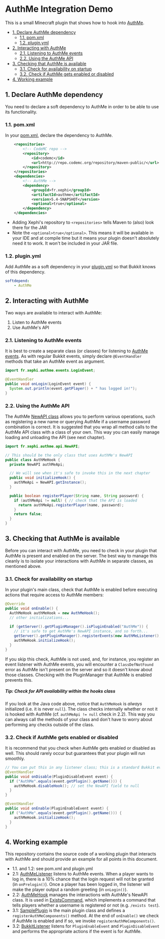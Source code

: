 # AuthMe Integration Demo
This is a small Minecraft plugin that shows how to hook into [AuthMe](https://github.com/AuthMe/AuthMeReloaded).

- [1. Declare AuthMe dependency](#1-declare-authme-dependency)
  - [1.1. pom.xml](#11-pomxml)
  - [1.2. plugin.yml](#12-pluginyml)
- [2. Interacting with AuthMe](#2-interacting-with-authme)
  - [2.1. Listening to AuthMe events](#21-listening-to-authme-events)
  - [2.2. Using the AuthMe API](#22-using-the-authme-api)
- [3. Checking that AuthMe is available](#3-checking-that-authme-is-available)
  - [3.1. Check for availability on startup](#31-check-for-availability-on-startup)
  - [3.2. Check if AuthMe gets enabled or disabled](#32-check-if-authme-gets-enabled-or-disabled)
- [4. Working example](#4-working-example)

## 1. Declare AuthMe dependency
You need to declare a soft dependency to AuthMe in order to be able to use its functionality.

### 1.1. pom.xml
In your [pom.xml](https://github.com/ljacqu/AuthMe_integration_demo/blob/master/pom.xml), 
declare the dependency to AuthMe.

```xml
    <repositories>
        <!-- CodeMC repo -->
        <repository>
            <id>codemc</id>
            <url>http://repo.codemc.org/repository/maven-public/</url>
        </repository>
    </repositories>
    <dependencies>
        <!-- AuthMe -->
        <dependency>
            <groupId>fr.xephi</groupId>
            <artifactId>authme</artifactId>
            <version>5.4-SNAPSHOT</version>
            <optional>true</optional>
        </dependency>
    </dependencies>
```

- Adding Xephi's repository to `<repositories>` tells Maven to (also) look there for the JAR
- Note the `<optional>true</optional>`. This means it will be available in your IDE and at compile time 
  but it means your plugin doesn't absolutely need it to work. It won't be included in your JAR file.
  
### 1.2. plugin.yml
Add AuthMe as a soft dependency in your [plugin.yml](https://github.com/ljacqu/AuthMe_integration_demo/blob/master/src/main/resources/plugin.yml) 
so that Bukkit knows of this dependency.

```yml
softdepend:
    - AuthMe
```

## 2. Interacting with AuthMe
Two ways are available to interact with AuthMe:

1. Listen to AuthMe events
1. Use AuthMe's API

### 2.1. Listening to AuthMe events
It is best to create a separate class (or classes) for listening to 
[AuthMe events](http://ci.xephi.fr/job/AuthMeReloaded/javadoc/fr/xephi/authme/events/package-tree.html). 
As with regular Bukkit events, simply declare `@EventHandler` methods that take an AuthMe event as argument.
```java
import fr.xephi.authme.events.LoginEvent;

@EventHandler
public void onLogin(LoginEvent event) {
  System.out.println(event.getPlayer() + " has logged in!");
}
```

### 2.2. Using the AuthMe API
The AuthMe [NewAPI class](http://ci.xephi.fr/job/AuthMeReloaded/javadoc/fr/xephi/authme/api/NewAPI.html) allows you 
to perform various operations, such as registering a new name or querying AuthMe if a username password combination 
is correct. It is suggested that you wrap all method calls to the AuthMe API class with a class of your own. 
This way you can easily manage loading and unloading the API (see next chapter).

```java
import fr.xephi.authme.api.NewAPI;

// This should be the only class that uses AuthMe's NewAPI
public class AuthMeHook {
  private NewAPI authMeApi;

  // We will see when it's safe to invoke this in the next chapter
  public void initializeHook() {
    authMeApi = NewAPI.getInstance();
  }

  public boolean registerPlayer(String name, String password) {
    if (authMeApi != null) { // check that the API is loaded
      return authMeApi.registerPlayer(name, password);
    }
    return false;
  }
}
```

## 3. Checking that AuthMe is available
Before you can interact with AuthMe, you need to check in your plugin that AuthMe is present and enabled on the server.
The best way to manage this cleanly is to isolate your interactions with AuthMe in separate classes, as mentioned above.

### 3.1. Check for availability on startup
In your plugin's main class, check that AuthMe is enabled before executing actions
that require access to AuthMe members:
```java
@Override
public void onEnable() {
  AuthMeHook authMeHook = new AuthMeHook();
  // other initializations...
  
  if (getServer().getPluginManager().isPluginEnabled("AuthMe")) {
    // it's safe to get AuthMe's NewAPI instance, and so forth...
    getServer().getPluginManager().registerEvents(new AuthMeListener(), this);
    authMeHook.initializeHook();
  }
}
```

If you skip this check, AuthMe is not used, and, for instance, you register an event listener with AuthMe events, 
you will encounter a `ClassDefNotFound` error as AuthMe isn't present on the server and so it doesn't know about those
classes. Checking with the PluginManager that AuthMe is enabled prevents this.

##### Tip: Check for API availability _within_ the hooks class
If you look at the Java code above, notice that `AuthMeHook` is _always_ initialized (i.e. it is never `null`). 
The class checks internally whether or not it is hooked with AuthMe (cf. `authMeApi != null` check in 2.2). This way
you can always call the methods of your class and don't have to worry about performing any checks outside of the class.

### 3.2. Check if AuthMe gets enabled or disabled
It is recommend that you check when AuthMe gets enabled or disabled as well. This should rarely occur but guarantees
that your plugin will run smoothly.

```java
// You can put this in any listener class; this is a standard Bukkit event
@EventHandler 
public void onDisable(PluginDisableEvent event) {
  if ("AuthMe".equals(event.getPlugin().getName())) {
    authMeHook.disableHook(); // set the NewAPI field to null
  }
}

@EventHandler 
public void onEnable(PluginEnableEvent event) {
  if ("AuthMe".equals(event.getPlugin().getName())) {
    authMeHook.initializeHook();
  }
}
```

## 4. Working example
This repository contains the source code of a working plugin that interacts with AuthMe and should provide an
example for all points in this document.

- 1.1. and 1.2: see pom.xml and plugin.yml
- 2.1: [AuthMeListener](https://github.com/ljacqu/AuthMe_integration_demo/blob/master/src/main/java/ch/jalu/authme/integrationdemo/listener/AuthMeListener.java)
  listens to AuthMe events. When a player wants to log in, there is a 10% chance that the login request will not
  be granted (in `onPrelogin()`). Once a player has been logged in, the listener will make the player output a
  random greeting (in `onLogin()`).
- 2.2: [AuthMeHook](https://github.com/ljacqu/AuthMe_integration_demo/blob/master/src/main/java/ch/jalu/authme/integrationdemo/service/AuthMeHook.java)
  manages the interactions with AuthMe's NewAPI class. It is used in [ExistsCommand](https://github.com/ljacqu/AuthMe_integration_demo/blob/master/src/main/java/ch/jalu/authme/integrationdemo/command/ExistsCommand.java),
  which implements a command that tells players whether a username is registered or not (e.g. `/exists test`).
- 3.1: [SamplePlugin](https://github.com/ljacqu/AuthMe_integration_demo/blob/master/src/main/java/ch/jalu/authme/integrationdemo/SamplePlugin.java)
  is the main plugin class and defines a `registerAuthMeComponents()` method. At the end of `onEnable()` we check if
  AuthMe is enabled and if so, we invoke `registerAuthMeComponents()`.
- 3.2: [BukkitListener](https://github.com/ljacqu/AuthMe_integration_demo/blob/master/src/main/java/ch/jalu/authme/integrationdemo/listener/BukkitListener.java)
  listens for `PluginEnableEvent` and `PluginDisableEvent` and performs the appropriate actions if the event is for AuthMe.
